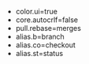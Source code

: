 - color.ui=true
- core.autocrlf=false
- pull.rebase=merges
- alias.b=branch
- alias.co=checkout
- alias.st=status
